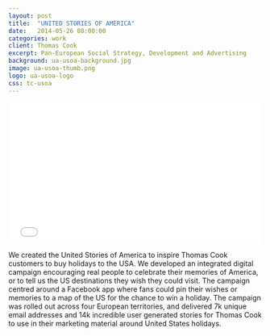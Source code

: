 ```yaml
---
layout: post
title:  "UNITED STORIES OF AMERICA"
date:   2014-05-26 08:00:00
categories: work
client: Thomas Cook
excerpt: Pan-European Social Strategy, Development and Advertising
background: ua-usoa-background.jpg
image: ua-usoa-thumb.png
logo: ua-usoa-logo
css: tc-usoa
---
```

<iframe src="//player.vimeo.com/video/97216608?title=0&amp;byline=0&amp;portrait=0&amp;color=ed3f4c&amp;autoplay=1" width="500" height="281" frameborder="0" webkitallowfullscreen mozallowfullscreen allowfullscreen></iframe>

We created the United Stories of America to inspire Thomas Cook customers to buy holidays to the USA. We developed an integrated digital campaign encouraging real people to celebrate their memories of America, or to tell us the US destinations they wish they could visit. The campaign centred around a Facebook app where fans could pin their wishes or memories to a map of the US for the chance to win a holiday. The campaign was rolled out across four European territories, and delivered 7k unique email addresses and 14k incredible user generated stories for Thomas Cook to use in their marketing material around United States holidays.